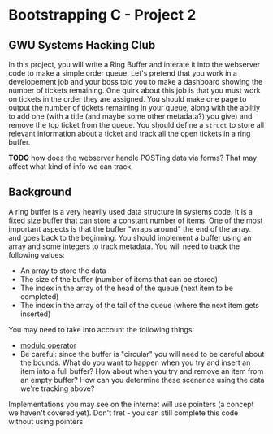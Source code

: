 # Bootstrapping C - Project 2
## GWU Systems Hacking Club

In this project, you will write a Ring Buffer and interate it into the webserver code to make a simple order queue. Let's pretend that you work in a developement job and your boss told you to make a dashboard showing the number of tickets remaining. One quirk about this job is that you must work on tickets in the order they are assigned. You should make one page to output the number of tickets remaining in your queue, along with the abiltiy to add one (with a title (and maybe some other metadata?) you give) and remove the top ticket from the queue. You should define a `struct` to store all relevant information about a ticket and track all the open tickets in a ring buffer.

**TODO** how does the webserver handle POSTing data via forms? That may affect what kind of info we can track.

## Background
A ring buffer is a very heavily used data structure in systems code. It is a fixed size buffer that can store a constant number of items. One of the most important aspects is that the buffer "wraps around" the end of the array. and goes back to the beginning. You should implement a buffer using an array and some integers to track metadata. You will need to track the following values:
 - An array to store the data
 - The size of the buffer (number of items that can be stored)
 - The index in the array of the head of the queue (next item to be completed)
 - The index in the array of the tail of the queue (where the next item gets inserted)

You may need to take into account the following things:
 - [modulo operator](https://en.wikipedia.org/wiki/Modulo_operation)
 - Be careful: since the buffer is "circular" you will need to be careful about the bounds. What do you want to happen when you try and insert an item into a full buffer? How about when you try and remove an item from an empty buffer? How can you determine these scenarios using the data we're tracking above?

Implementations you may see on the internet will use pointers (a concept we haven't covered yet). Don't fret - you can still complete this code without using pointers.

